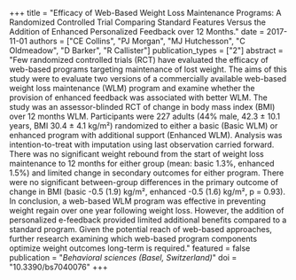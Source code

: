 +++
title = "Efficacy of Web-Based Weight Loss Maintenance Programs: A Randomized Controlled Trial Comparing Standard Features Versus the Addition of Enhanced Personalized Feedback over 12 Months."
date = 2017-11-01
authors = ["CE Collins", "PJ Morgan", "MJ Hutchesson", "C Oldmeadow", "D Barker", "R Callister"]
publication_types = ["2"]
abstract = "Few randomized controlled trials (RCT) have evaluated the efficacy of web-based programs targeting maintenance of lost weight. The aims of this study were to evaluate two versions of a commercially available web-based weight loss maintenance (WLM) program and examine whether the provision of enhanced feedback was associated with better WLM. The study was an assessor-blinded RCT of change in body mass index (BMI) over 12 months WLM. Participants were 227 adults (44% male, 42.3 ± 10.1 years, BMI 30.4 ± 4.1 kg/m²) randomized to either a basic (Basic WLM) or enhanced program with additional support (Enhanced WLM). Analysis was intention-to-treat with imputation using last observation carried forward. There was no significant weight rebound from the start of weight loss maintenance to 12 months for either group (mean: basic 1.3%, enhanced 1.5%) and limited change in secondary outcomes for either program. There were no significant between-group differences in the primary outcome of change in BMI (basic -0.5 (1.9) kg/m², enhanced -0.5 (1.6) kg/m², p = 0.93). In conclusion, a web-based WLM program was effective in preventing weight regain over one year following weight loss. However, the addition of personalized e-feedback provided limited additional benefits compared to a standard program. Given the potential reach of web-based approaches, further research examining which web-based program components optimize weight outcomes long-term is required."
featured = false
publication = "*Behavioral sciences (Basel, Switzerland)*"
doi = "10.3390/bs7040076"
+++


